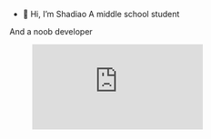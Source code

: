 - 👋 Hi, I’m Shadiao
A middle school student

And a noob developer
<figure><embed src="https://wakatime.com/share/@b78eaee7-63d6-4b58-bccf-5eba28295435/3099855c-25a0-4525-b071-c0b31c1c7e1e.svg"></embed></figure>

<!---
114514-homo-lab/114514-homo-lab is a ✨ special ✨ repository because its `README.md` (this file) appears on your GitHub profile.
You can click the Preview link to take a look at your changes.
--->
